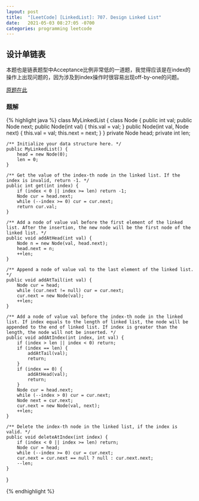 ```yaml
---
layout: post
title:  "[LeetCode] [LinkedList]: 707. Design Linked List"
date:   2021-05-03 08:27:05 -0700
categories: programming leetcode
---
```

## 设计单链表
本题也是链表题型中Acceptance比例非常低的一道题，我觉得应该是在index的操作上出现问题的，因为涉及到index操作时很容易出现off-by-one的问题。

[原题在此][leetcode-707]
### 题解

{% highlight java %}
class MyLinkedList {
    class Node {
        public int val;
        public Node next;
        public Node(int val) {
            this.val = val;
        }
        public Node(int val, Node next) {
            this.val = val;
            this.next = next;
        }
    }
    private Node head;
    private int len;

    /** Initialize your data structure here. */
    public MyLinkedList() {
        head = new Node(0);
        len = 0;
    }

    /** Get the value of the index-th node in the linked list. If the index is invalid, return -1. */
    public int get(int index) {
        if (index < 0 || index >= len) return -1;
        Node cur = head.next;
        while (--index >= 0) cur = cur.next;
        return cur.val;
    }

    /** Add a node of value val before the first element of the linked list. After the insertion, the new node will be the first node of the linked list. */
    public void addAtHead(int val) {
        Node n = new Node(val, head.next);
        head.next = n;
        ++len;
    }

    /** Append a node of value val to the last element of the linked list. */
    public void addAtTail(int val) {
        Node cur = head;
        while (cur.next != null) cur = cur.next;
        cur.next = new Node(val);
        ++len;
    }

    /** Add a node of value val before the index-th node in the linked list. If index equals to the length of linked list, the node will be appended to the end of linked list. If index is greater than the length, the node will not be inserted. */
    public void addAtIndex(int index, int val) {
        if (index > len || index < 0) return;
        if (index == len) {
            addAtTail(val);
            return;
        }
        if (index == 0) {
            addAtHead(val);
            return;
        }
        Node cur = head.next;
        while (--index > 0) cur = cur.next;
        Node next = cur.next;
        cur.next = new Node(val, next);
        ++len;
    }

    /** Delete the index-th node in the linked list, if the index is valid. */
    public void deleteAtIndex(int index) {
        if (index < 0 || index >= len) return;
        Node cur = head;
        while (--index >= 0) cur = cur.next;
        cur.next = cur.next == null ? null : cur.next.next;
        --len;
    }
}

{% endhighlight %}


[leetcode-707]: https://leetcode.com/problems/design-linked-list/

